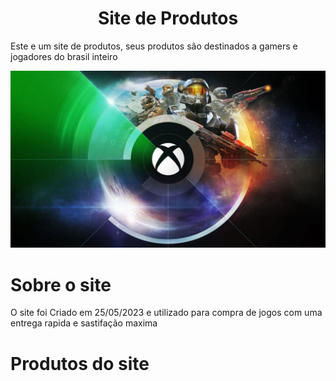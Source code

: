 <h1 align = "center">Site de Produtos</h1>
<p>Este e um site de produtos, seus produtos são destinados a gamers e jogadores do brasil inteiro</p>
<img src = "imagens/fundo.jpg">
<h1>Sobre o site</h1>
<p>O site foi Criado em 25/05/2023 e utilizado para compra de jogos com uma entrega rapida e sastifação maxima</p>

<h1>Produtos do site</h1>
<p></p>


